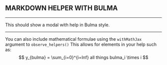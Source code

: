 ## MARKDOWN HELPER WITH BULMA

---
This should show a modal with help in Bulma style. 

---

You can also include mathematical formulae using the `withMathJax` argument to `observe_helpers()`
This allows for elements in your help such as:
$$ y_{bulma} = \sum_{i=0}^{i=Inf} all things bulma_i \times i $$
